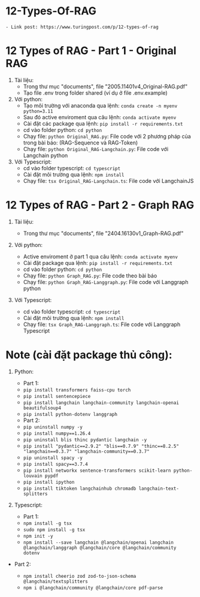 # 12-Types-Of-RAG

    - Link post: https://www.turingpost.com/p/12-types-of-rag

# 12 Types of RAG - Part 1 - Original RAG

1. Tài liệu:
   - Trong thư mục "documents", file "2005.11401v4_Original-RAG.pdf"
   - Tạo file .env trong folder shared (ví dụ ở file .env.example)
2. Với python:
   - Tạo môi trường với anaconda qua lệnh: `conda create -n myenv python=3.11`
   - Sau đó active enviroment qua câu lệnh: `conda activate myenv`
   - Cài đặt các package qua lệnh: `pip install -r requirements.txt`
   - cd vào folder python: `cd python`
   - Chạy file: `python Original_RAG.py`: File code với 2 phương pháp của trong bài báo: (RAG-Sequence và RAG-Token)
   - Chạy file: `python Original_RAG-Langchain.py`: File code với Langchain python
3. Với Typescript:
   - cd vào folder typescript: `cd typescript`
   - Cài đặt môi trường qua lệnh: `npm install`
   - Chạy file: `tsx Original_RAG-Langchain.ts`: File code với LangchainJS

# 12 Types of RAG - Part 2 - Graph RAG

1. Tài liệu:

   - Trong thư mục "documents", file "2404.16130v1_Graph-RAG.pdf"

2. Với python:

   - Active enviroment ở part 1 qua câu lệnh: `conda activate myenv`
   - Cài đặt package qua lệnh: `pip install -r requirements.txt`
   - cd vào folder python: `cd python`
   - Chạy file: `python Graph_RAG.py`: File code theo bài báo
   - Chạy file: `python Graph_RAG-Langgraph.py`: File code với Langgraph python

3. Với Typescript:
   - cd vào folder typescript: `cd typescript`
   - Cài đặt môi trường qua lệnh: `npm install`
   - Chạy file: `tsx Graph_RAG-Langgraph.ts`: File code với Langgraph Typescript

# Note (cài đặt package thủ công):

1. Python:

   - Part 1:

   * `pip install transformers faiss-cpu torch`
   * `pip install sentencepiece`
   * `pip install langchain langchain-community langchain-openai beautifulsoup4`
   * `pip install python-dotenv langgraph`

   - Part 2:

   * `pip uninstall numpy -y`
   * `pip install numpy==1.26.4`
   * `pip uninstall blis thinc pydantic langchain -y`
   * `pip install "pydantic==2.9.2" "blis==0.7.9" "thinc==8.2.5" "langchain==0.3.7" "langchain-community==0.3.7"`
   * `pip uninstall spacy -y`
   * `pip install spacy==3.7.4`
   * `pip install networkx sentence-transformers scikit-learn python-louvain pypdf`
   * `pip install ipython`
   * `pip install tiktoken langchainhub chromadb langchain-text-splitters`

2. Typescript:

   - Part 1:

   * `npm install -g tsx`
   * `sudo npm install -g tsx`
   * `npm init -y`
   * `npm install --save langchain @langchain/openai langchain @langchain/langgraph @langchain/core @langchain/community dotenv`

- Part 2:

  - `npm install cheerio zod zod-to-json-schema @langchain/textsplitters`
  - `npm i @langchain/community @langchain/core pdf-parse`
